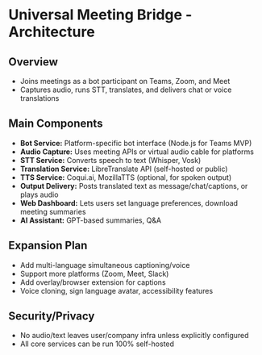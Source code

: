 # Universal Meeting Bridge - Architecture

## Overview

- Joins meetings as a bot participant on Teams, Zoom, and Meet
- Captures audio, runs STT, translates, and delivers chat or voice translations

## Main Components

- **Bot Service:** Platform-specific bot interface (Node.js for Teams MVP)
- **Audio Capture:** Uses meeting APIs or virtual audio cable for platforms
- **STT Service:** Converts speech to text (Whisper, Vosk)
- **Translation Service:** LibreTranslate API (self-hosted or public)
- **TTS Service:** Coqui.ai, MozillaTTS (optional, for spoken output)
- **Output Delivery:** Posts translated text as message/chat/captions, or plays audio
- **Web Dashboard:** Lets users set language preferences, download meeting summaries
- **AI Assistant:** GPT-based summaries, Q&A

## Expansion Plan

- Add multi-language simultaneous captioning/voice
- Support more platforms (Zoom, Meet, Slack)
- Add overlay/browser extension for captions
- Voice cloning, sign language avatar, accessibility features

## Security/Privacy

- No audio/text leaves user/company infra unless explicitly configured
- All core services can be run 100% self-hosted

